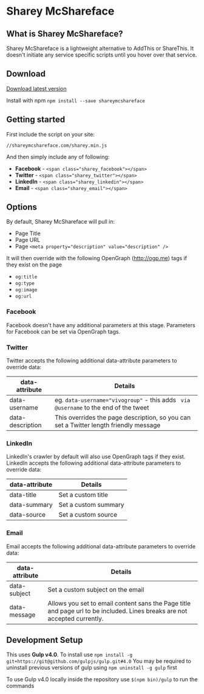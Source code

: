 # Sharey McShareface

## What is Sharey McShareface?

Sharey McShareface is a lightweight alternative to AddThis or ShareThis. It doesn't initiate any service specific scripts until you hover over that service.

## Download

[Download latest version](https://raw.githubusercontent.com/bawpcwpn/shareymcshareface/master/dist/js/sharey.min.js)

Install with npm
`npm install --save shareymcshareface`

## Getting started

First include the script on your site:

`//shareymcshareface.com/sharey.min.js`

And then simply include any of following:

* **Facebook** - `<span class="sharey_facebook"></span>`
* **Twitter** - `<span class="sharey_twitter"></span>`
* **LinkedIn** - `<span class="sharey_linkedin"></span>`
* **Email** - `<span class="sharey_email"></span>`



## Options

By default, Sharey McShareface will pull in:  

* Page Title
* Page URL
* Page `<meta property="description" value="description" />`  

It will then override with the following OpenGraph (http://ogp.me) tags if they exist on the page

* `og:title`
* `og:type`
* `og:image`
* `og:url`

### Facebook

Facebook doesn't have any additional parameters at this stage. Parameters for Facebook can be set via OpenGraph tags.

### Twitter

Twitter accepts the following additional data-attribute parameters to override data:

| data-attribute  | Details |
|-----------------|---------|
| data-username | eg. `data-username="vivogroup"` - this adds ` via @username` to the end of the tweet |
| data-description  | This overrides the page description, so you can set a Twitter length friendly message | 

### LinkedIn

LinkedIn's crawler by default will also use OpenGraph tags if they exist.
LinkedIn accepts the following additional data-attribute parameters to override data:

| data-attribute  | Details |
|-----------------|---------|
| data-title | Set a custom title |
| data-summary  | Set a custom summary | 
| data-source  | Set a custom source | 

### Email

Email accepts the following additional data-attribute parameters to override data:

| data-attribute  | Details |
|-----------------|---------|
| data-subject | Set a custom subject on the email |
| data-message  | Allows you set to email content sans the Page title and page url to be included. Lines breaks are not accepted currently. | 

## Development Setup

This uses **Gulp v4.0**.
To install use
`npm install -g git+https://git@github.com/gulpjs/gulp.git#4.0`
You may be required to uninstall previous versions of gulp using `npm uninstall -g gulp` first

To use Gulp v4.0 locally inside the repository use `$(npm bin)/gulp` to run the commands